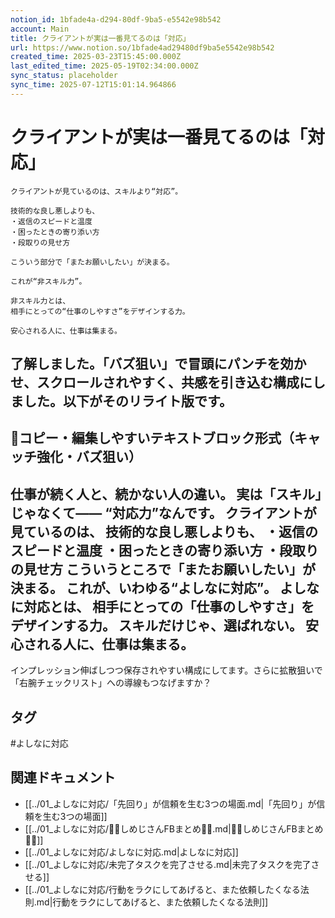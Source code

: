 ```yaml
---
notion_id: 1bfade4a-d294-80df-9ba5-e5542e98b542
account: Main
title: クライアントが実は一番見てるのは「対応」
url: https://www.notion.so/1bfade4ad29480df9ba5e5542e98b542
created_time: 2025-03-23T15:45:00.000Z
last_edited_time: 2025-05-19T02:34:00.000Z
sync_status: placeholder
sync_time: 2025-07-12T15:01:14.964866
---
```

# クライアントが実は一番見てるのは「対応」

```plain text
クライアントが見ているのは、スキルより“対応”。

技術的な良し悪しよりも、
・返信のスピードと温度
・困ったときの寄り添い方
・段取りの見せ方

こういう部分で「またお願いしたい」が決まる。

これが“非スキル力”。

非スキル力とは、
相手にとっての“仕事のしやすさ”をデザインする力。

安心される人に、仕事は集まる。
```
了解しました。「バズ狙い」で冒頭にパンチを効かせ、スクロールされやすく、共感を引き込む構成にしました。以下がそのリライト版です。
---
## 📄コピー・編集しやすいテキストブロック形式（キャッチ強化・バズ狙い）
仕事が続く人と、続かない人の違い。
実は「スキル」じゃなくて——
“対応力”なんです。
クライアントが見ているのは、
技術的な良し悪しよりも、
・返信のスピードと温度
・困ったときの寄り添い方
・段取りの見せ方
こういうところで「またお願いしたい」が決まる。
これが、いわゆる“よしなに対応”。
よしなに対応とは、
相手にとっての「仕事のしやすさ」をデザインする力。
スキルだけじゃ、選ばれない。
安心される人に、仕事は集まる。
---
インプレッション伸ばしつつ保存されやすい構成にしてます。さらに拡散狙いで「右腕チェックリスト」への導線もつなげますか？

## タグ

#よしなに対応 

## 関連ドキュメント

- [[../01_よしなに対応/「先回り」が信頼を生む3つの場面.md|「先回り」が信頼を生む3つの場面]]
- [[../01_よしなに対応/💎🍄しめじさんFBまとめ🍄💎.md|💎🍄しめじさんFBまとめ🍄💎]]
- [[../01_よしなに対応/よしなに対応.md|よしなに対応]]
- [[../01_よしなに対応/未完了タスクを完了させる.md|未完了タスクを完了させる]]
- [[../01_よしなに対応/行動をラクにしてあげると、また依頼したくなる法則.md|行動をラクにしてあげると、また依頼したくなる法則]]
